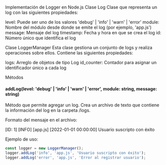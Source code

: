 Implementación de Logger en Node.js
Clase Log
Clase que representa un log con las siguientes propiedades:

level: Puede ser uno de los valores 'debug' | 'info' | 'warn' | 'error'
module: Nombre del módulo desde donde se emite el log (por ejemplo, 'app.js')
message: Mensaje del log
timestamp: Fecha y hora en que se crea el log
id: Número único que identifica el log

Clase LoggerManager
Esta clase gestiona un conjunto de logs y realiza operaciones sobre ellos. Contiene las siguientes propiedades:

logs: Arreglo de objetos de tipo Log
id_counter: Contador para asignar un identificador único a cada log

Métodos
#### addLog(level: 'debug' | 'info' | 'warn' | 'error', module: string, message: string)
Método que permite agregar un log. Crea un archivo de texto que contiene la información del log en la carpeta /logs.

Formato del mensaje en el archivo:

[ID: 1] [INFO] [app.js] [2022-01-01 00:00:00] Usuario suscripto con éxito

Ejemplo de uso:
```javascript
const logger = new LoggerManager();
logger.addLog('info', 'app.js', 'Usuario suscripto con éxito');
logger.addLog('error', 'app.js', 'Error al registrar usuario');